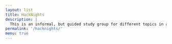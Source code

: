```yaml
---
layout: list
title: HackNights
description: |
  This is an informal, but guided study group for different topics in art and technology. We usually run an introductory class which meets once a week to learn programming and electronics using the [Processing](https://processing.org/) and [Arduino](https://www.arduino.cc/) platforms. We also run Special Topic sessions which, in addition to being a bit more advanced, usually reflect some of the research being done in the lab, some aspect of a recent exhibition, or current social events.
permalink: '/hacknights/'
menu: true
---
```


